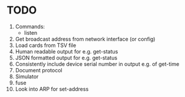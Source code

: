 # TODO

1. Commands:
   * listen
2. Get broadcast address from network interface (or config)
2. Load cards from TSV file
3. Human readable output for e.g. get-status
4. JSON formatted output for e.g. get-status
5. Consistently include device serial number in output e.g. of get-time
6. Document protocol
7. Simulator
8. fuse
9. Look into ARP for set-address
